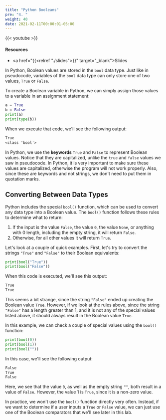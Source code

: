 ```yaml
---
title: "Python Booleans"
pre: "4. "
weight: 40
date: 2021-02-11T00:00:01-05:00
---
```


{{< youtube >}}

#### Resources

* <a href="{{<relref "./slides">}}" target="_blank">Slides</a>

In Python, Boolean values are stored in the `bool` data type. Just like in pseudocode, variables of the `bool` data type can only store one of two values, `True` or `False`. 

To create a Boolean variable in Python, we can simply assign those values to a variable in an assignment statement:

```python
a = True
b = False
print(a)
print(type(b))
```

When we execute that code, we'll see the following output:

```tex
True
<class 'bool'>
```

In Python, we use the **keywords** `True` and `False` to represent Boolean values. Notice that they are capitalized, unlike the `true` and `false` values we saw in pseudocode. In Python, it is very important to make sure these values are capitalized, otherwise the program will not work properly. Also, since these are keywords and not strings, we don't need to put them in quotation marks.

## Converting Between Data Types

Python includes the special `bool()` function, which can be used to convert any data type into a Boolean value. The `bool()` function follows these rules to determine what to return:

1. If the input is the value `False`, the value `0`, the value `None`, or anything with 0 length, including the empty string, it will return `False`.
1. Otherwise, for all other values it will return `True`.

Let's look at a couple of quick examples. First, let's try to convert the strings `"True"` and `"False"` to their Boolean equivalents:

```python
print(bool("True"))
print(bool("False"))
```

When this code is executed, we'll see this output:

```tex
True
True
```

This seems a bit strange, since the string `"False"` ended up creating the Boolean value `True`. However, if we look at the rules above, since the string `"False"` has a length greater than 1, and it is not any of the special values listed above, it should always result in the Boolean value `True`. 

In this example, we can check a couple of special values using the `bool()` function:

```python
print(bool(0))
print(bool(1))
print(bool(""))
```

In this case, we'll see the following output:

```tex
False
True
False
```

Here, we see that the value `0`, as well as the empty string `""`, both result in a value of `False`. However, the value 1 is `True`, since it is a non-zero value.

In practice, we won't use the `bool()` function directly very often. Instead, if we want to determine if a user inputs a `True` or `False` value, we can just use one of the Boolean comparators that we'll see later in this lab. 
